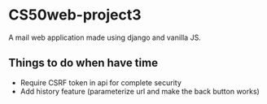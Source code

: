 # CS50web-project3
A mail web application made using django and vanilla JS.


## Things to do when have time
- Require CSRF token in api for complete security 
- Add history feature (parameterize url and make the back button works)